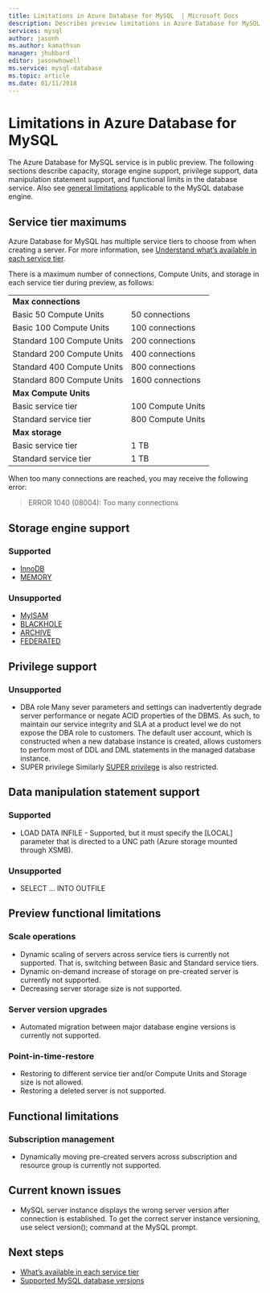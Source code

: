 ```yaml
---
title: Limitations in Azure Database for MySQL  | Microsoft Docs
description: Describes preview limitations in Azure Database for MySQL.
services: mysql
author: jasonh
ms.author: kamathsun
manager: jhubbard
editor: jasonwhowell
ms.service: mysql-database
ms.topic: article
ms.date: 01/11/2018
---
```

# Limitations in Azure Database for MySQL
The Azure Database for MySQL service is in public preview. The following sections describe capacity, storage engine support, privilege support, data manipulation statement support, and functional limits in the database service. Also see [general limitations](https://dev.mysql.com/doc/mysql-reslimits-excerpt/5.6/en/limits.html) applicable to the MySQL database engine.

## Service tier maximums
Azure Database for MySQL has multiple service tiers to choose from when creating a server. For more information, see [Understand what’s available in each service tier](concepts-pricing-tiers.md).  

There is a maximum number of connections, Compute Units, and storage in each service tier during preview, as follows: 

|                            |                   |
| :------------------------- | :---------------- |
| **Max connections**        |                   |
| Basic 50 Compute Units     | 50 connections    |
| Basic 100 Compute Units    | 100 connections   |
| Standard 100 Compute Units | 200 connections   |
| Standard 200 Compute Units | 400 connections   |
| Standard 400 Compute Units | 800 connections   |
| Standard 800 Compute Units | 1600 connections  |
| **Max Compute Units**      |                   |
| Basic service tier         | 100 Compute Units |
| Standard service tier      | 800 Compute Units |
| **Max storage**            |                   |
| Basic service tier         | 1 TB              |
| Standard service tier      | 1 TB              |

When too many connections are reached, you may receive the following error:
> ERROR 1040 (08004): Too many connections

## Storage engine support

### Supported
- [InnoDB](https://dev.mysql.com/doc/refman/5.7/en/innodb-introduction.html)
- [MEMORY](https://dev.mysql.com/doc/refman/5.7/en/memory-storage-engine.html)

### Unsupported
- [MyISAM](https://dev.mysql.com/doc/refman/5.7/en/myisam-storage-engine.html)
- [BLACKHOLE](https://dev.mysql.com/doc/refman/5.7/en/blackhole-storage-engine.html)
- [ARCHIVE](https://dev.mysql.com/doc/refman/5.7/en/archive-storage-engine.html)
- [FEDERATED](https://dev.mysql.com/doc/refman/5.7/en/federated-storage-engine.html)

## Privilege support

### Unsupported
- DBA role
Many sever parameters and settings can inadvertently degrade server performance or negate ACID properties of the DBMS. As such, to maintain our service integrity and SLA at a product level we do not expose the DBA role to customers. The default user account, which is constructed when a new database instance is created, allows customers to perform most of DDL and DML statements in the managed database instance. 
- SUPER privilege 
Similarly [SUPER privilege](https://dev.mysql.com/doc/refman/5.7/en/privileges-provided.html#priv_super) is also restricted.

## Data manipulation statement support

### Supported
- LOAD DATA INFILE - Supported, but it must specify the [LOCAL] parameter that is directed to a UNC path (Azure storage mounted through XSMB).

### Unsupported
- SELECT ... INTO OUTFILE

## Preview functional limitations

### Scale operations
- Dynamic scaling of servers across service tiers is currently not supported. That is, switching between Basic and Standard service tiers.
- Dynamic on-demand increase of storage on pre-created server is currently not supported.
- Decreasing server storage size is not supported.

### Server version upgrades
- Automated migration between major database engine versions is currently not supported.

### Point-in-time-restore
- Restoring to different service tier and/or Compute Units and Storage size is not allowed.
- Restoring a deleted server is not supported.

## Functional limitations

### Subscription management
- Dynamically moving pre-created servers across subscription and resource group is currently not supported.

## Current known issues
- MySQL server instance displays the wrong server version after connection is established. To get the correct server instance versioning, use select version(); command at the MySQL prompt.

## Next steps
- [What’s available in each service tier](concepts-pricing-tiers.md)
- [Supported MySQL database versions](concepts-supported-versions.md)
